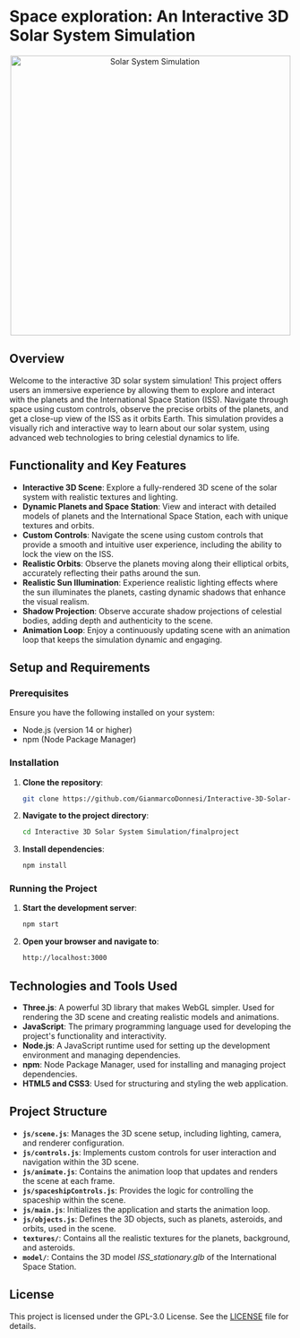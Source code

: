 # Space exploration: An Interactive 3D Solar System Simulation

<div style="text-align: center;">
    <img src="https://github.com/GianmarcoDonnesi/InteractiveComputerGraphics-FinalProject/blob/main/SolarSystemRec.gif" alt="Solar System Simulation" width="500"/>
</div>

## Overview

Welcome to the interactive 3D solar system simulation! This project offers users an immersive experience by allowing them to explore and interact with the planets and the International Space Station (ISS). Navigate through space using custom controls, observe the precise orbits of the planets, and get a close-up view of the ISS as it orbits Earth. This simulation provides a visually rich and interactive way to learn about our solar system, using advanced web technologies to bring celestial dynamics to life.

## Functionality and Key Features

- **Interactive 3D Scene**: Explore a fully-rendered 3D scene of the solar system with realistic textures and lighting.
- **Dynamic Planets and Space Station**: View and interact with detailed models of planets and the International Space Station, each with unique textures and orbits.
- **Custom Controls**: Navigate the scene using custom controls that provide a smooth and intuitive user experience, including the ability to lock the view on the ISS.
- **Realistic Orbits**: Observe the planets moving along their elliptical orbits, accurately reflecting their paths around the sun.
- **Realistic Sun Illumination**: Experience realistic lighting effects where the sun illuminates the planets, casting dynamic shadows that enhance the visual realism.
- **Shadow Projection**: Observe accurate shadow projections of celestial bodies, adding depth and authenticity to the scene.
- **Animation Loop**: Enjoy a continuously updating scene with an animation loop that keeps the simulation dynamic and engaging.


## Setup and Requirements

### Prerequisites

Ensure you have the following installed on your system:

- Node.js (version 14 or higher)
- npm (Node Package Manager)

### Installation

1. **Clone the repository**:
    ```bash
    git clone https://github.com/GianmarcoDonnesi/Interactive-3D-Solar-System-Simulation.git
    ```

2. **Navigate to the project directory**:
    ```bash
    cd Interactive 3D Solar System Simulation/finalproject
    ```

3. **Install dependencies**:
    ```bash
    npm install
    ```

### Running the Project

1. **Start the development server**:
    ```bash
    npm start
    ```

2. **Open your browser and navigate to**:
    ```bash
    http://localhost:3000
    ```

## Technologies and Tools Used

- **Three.js**: A powerful 3D library that makes WebGL simpler. Used for rendering the 3D scene and creating realistic models and animations.
- **JavaScript**: The primary programming language used for developing the project's functionality and interactivity.
- **Node.js**: A JavaScript runtime used for setting up the development environment and managing dependencies.
- **npm**: Node Package Manager, used for installing and managing project dependencies.
- **HTML5 and CSS3**: Used for structuring and styling the web application.

## Project Structure

- **`js/scene.js`**: Manages the 3D scene setup, including lighting, camera, and renderer configuration.
- **`js/controls.js`**: Implements custom controls for user interaction and navigation within the 3D scene.
- **`js/animate.js`**: Contains the animation loop that updates and renders the scene at each frame.
- **`js/spaceshipControls.js`**: Provides the logic for controlling the spaceship within the scene.
- **`js/main.js`**: Initializes the application and starts the animation loop.
- **`js/objects.js`**: Defines the 3D objects, such as planets, asteroids, and orbits, used in the scene.
- **`textures/`**: Contains all the realistic textures for the planets, background, and asteroids.
- **`model/`**: Contains the 3D model  *ISS_stationary.glb* of the International Space Station.


## License

This project is licensed under the GPL-3.0 License. See the [LICENSE](LICENSE) file for details.
